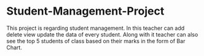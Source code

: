 # Student-Management-Project
This project is regarding student management. In this teacher can add delete view update the data of every student. Along with it teacher can also see the top 5 students of class based on their marks in the form of Bar Chart. 
